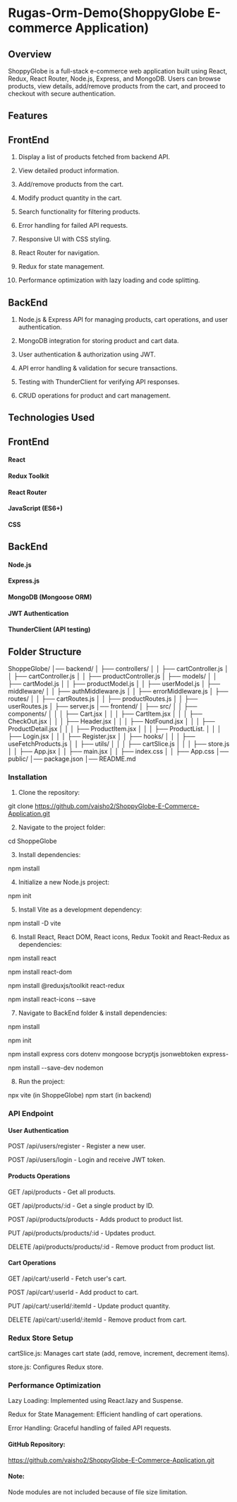 # Rugas-Orm-Demo(ShoppyGlobe E-commerce Application)

## Overview

ShoppyGlobe is a full-stack e-commerce web application built using React, Redux, React Router, Node.js, Express, and MongoDB. Users can browse products, view details, add/remove products from the cart, and proceed to checkout with secure authentication.

## Features

## FrontEnd

1. Display a list of products fetched from backend API.

2. View detailed product information.

3. Add/remove products from the cart.

4. Modify product quantity in the cart.

5. Search functionality for filtering products.

6. Error handling for failed API requests.

7. Responsive UI with CSS styling.

8. React Router for navigation.

9. Redux for state management.

10. Performance optimization with lazy loading and code splitting.

## BackEnd

1. Node.js & Express API for managing products, cart operations, and user authentication.

2. MongoDB integration for storing product and cart data.

3. User authentication & authorization using JWT.

4. API error handling & validation for secure transactions.

5. Testing with ThunderClient for verifying API responses.

6. CRUD operations for product and cart management.

## Technologies Used

## FrontEnd

#### React

#### Redux Toolkit

#### React Router

#### JavaScript (ES6+)

#### CSS

## BackEnd

#### Node.js

#### Express.js

#### MongoDB (Mongoose ORM)

#### JWT Authentication

#### ThunderClient (API testing)

## Folder Structure

ShoppeGlobe/
│── backend/
│   ├── controllers/
│   │   ├── cartController.js
│   │   ├── cartController.js
│   │   ├── productController.js
│   ├── models/
│   │   ├── cartModel.js
│   │   ├── productModel.js
│   │   ├── userModel.js
│   ├── middleware/
│   │   ├── authMiddleware.js
│   │   ├── errorMiddleware.js
│   ├── routes/
│   │   ├── cartRoutes.js
│   │   ├── productRoutes.js
│   │   ├── userRoutes.js
│   ├── server.js
│── frontend/
│   ├── src/
│   │   ├── components/
│   │   │   ├── Cart.jsx
│   │   │   ├── CartItem.jsx
│   │   │   ├── CheckOut.jsx
│   │   │   ├── Header.jsx
│   │   │   ├── NotFound.jsx
│   │   │   ├── ProductDetail.jsx
│   │   │   ├── ProductItem.jsx
│   │   │   ├── ProductList.
│   │   │   ├── Login.jsx
│   │   │   ├── Register.jsx
│   │   ├── hooks/
│   │   │   ├── useFetchProducts.js
│   │   ├── utils/
│   │   │   ├── cartSlice.js
│   │   │   ├── store.js
│   │   ├── App.jsx
│   │   ├── main.jsx
│   │   ├── index.css
│   │   ├── App.css
│── public/
│── package.json
│── README.md

### Installation

1. Clone the repository:

git clone https://github.com/vaisho2/ShoppyGlobe-E-Commerce-Application.git

2. Navigate to the project folder:

cd ShoppeGlobe

3. Install dependencies:

npm install

4. Initialize a new Node.js project:

npm init

5. Install Vite as a development dependency:

npm install -D vite

6. Install React, React DOM, React icons, Redux Tookit and React-Redux as dependencies:

npm install react 

npm install react-dom 

npm install @reduxjs/toolkit react-redux

npm install react-icons --save

7. Navigate to BackEnd folder & install dependencies: 

npm install

npm init

npm install express cors dotenv mongoose bcryptjs jsonwebtoken express-

npm install --save-dev nodemon

8. Run the project:

npx vite (in ShoppeGlobe)
npm start (in backend)

### API Endpoint

#### User Authentication

POST /api/users/register - Register a new user.

POST /api/users/login - Login and receive JWT token.

#### Products Operations

GET /api/products - Get all products.

GET /api/products/:id - Get a single product by ID.

POST /api/products/products - Adds product to product list.

PUT /api/products/products/:id - Updates product.

DELETE /api/products/products/:id - Remove product from product list.

#### Cart Operations

GET /api/cart/:userId - Fetch user's cart.

POST /api/cart/:userId - Add product to cart.

PUT /api/cart/:userId/:itemId - Update product quantity.

DELETE /api/cart/:userId/:itemId - Remove product from cart.

### Redux Store Setup

cartSlice.js: Manages cart state (add, remove, increment, decrement items).

store.js: Configures Redux store.

### Performance Optimization

Lazy Loading: Implemented using React.lazy and Suspense.

Redux for State Management: Efficient handling of cart operations.

Error Handling: Graceful handling of failed API requests.

#### GitHub Repository:

https://github.com/vaisho2/ShoppyGlobe-E-Commerce-Application.git

#### Note:

Node modules are not included because of file size limitation.
